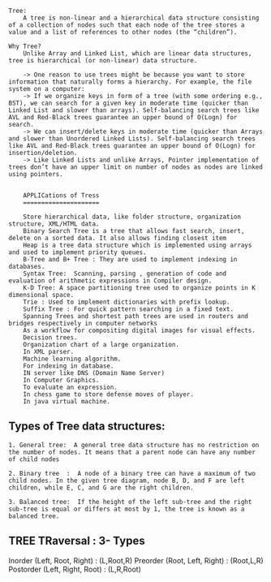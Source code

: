 
    Tree:  
        A tree is non-linear and a hierarchical data structure consisting of a collection of nodes such that each node of the tree stores a value and a list of references to other nodes (the “children”).

    Why Tree? 
        Unlike Array and Linked List, which are linear data structures, tree is hierarchical (or non-linear) data structure. 

        -> One reason to use trees might be because you want to store information that naturally forms a hierarchy. For example, the file system on a computer: 
        -> If we organize keys in form of a tree (with some ordering e.g., BST), we can search for a given key in moderate time (quicker than Linked List and slower than arrays). Self-balancing search trees like AVL and Red-Black trees guarantee an upper bound of O(Logn) for search.
        -> We can insert/delete keys in moderate time (quicker than Arrays and slower than Unordered Linked Lists). Self-balancing search trees like AVL and Red-Black trees guarantee an upper bound of O(Logn) for insertion/deletion.
        -> Like Linked Lists and unlike Arrays, Pointer implementation of trees don’t have an upper limit on number of nodes as nodes are linked using pointers.


        APPLICations of Tress
        =====================

        Store hierarchical data, like folder structure, organization structure, XML/HTML data.
        Binary Search Tree is a tree that allows fast search, insert, delete on a sorted data. It also allows finding closest item
        Heap is a tree data structure which is implemented using arrays and used to implement priority queues.
        B-Tree and B+ Tree : They are used to implement indexing in databases.
        Syntax Tree:  Scanning, parsing , generation of code and evaluation of arithmetic expressions in Compiler design.
        K-D Tree: A space partitioning tree used to organize points in K dimensional space.
        Trie : Used to implement dictionaries with prefix lookup.
        Suffix Tree : For quick pattern searching in a fixed text.
        Spanning Trees and shortest path trees are used in routers and bridges respectively in computer networks
        As a workflow for compositing digital images for visual effects.
        Decision trees.
        Organization chart of a large organization.
        In XML parser.
        Machine learning algorithm.
        For indexing in database.
        IN server like DNS (Domain Name Server)
        In Computer Graphics.
        To evaluate an expression.
        In chess game to store defense moves of player.
        In java virtual machine.


Types of Tree data structures:
-------------------------------
    
    1. General tree:  A general tree data structure has no restriction on the number of nodes. It means that a parent node can have any number of child nodes

    2. Binary tree  :  A node of a binary tree can have a maximum of two child nodes. In the given tree diagram, node B, D, and F are left children, while E, C, and G are the right children.  

    3. Balanced tree:  If the height of the left sub-tree and the right sub-tree is equal or differs at most by 1, the tree is known as a balanced tree.  

TREE TRaversal : 3- Types
------------------------
Inorder (Left, Root, Right) : (L,Root,R)
Preorder (Root, Left, Right) : (Root,L,R)
Postorder (Left, Right, Root) : (L,R,Root)


